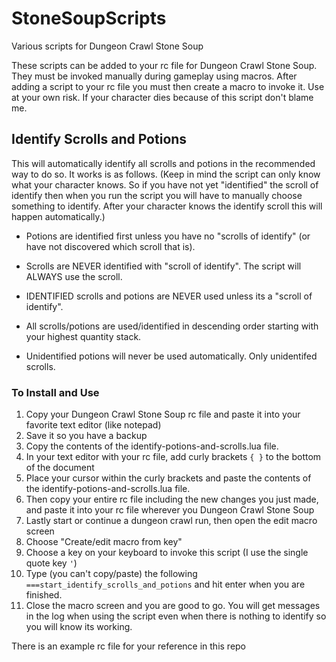 
# StoneSoupScripts

Various scripts for Dungeon Crawl Stone Soup

  

These scripts can be added to your rc file for Dungeon Crawl Stone Soup. They must be invoked manually during gameplay using macros. After adding a script to your rc file you must then create a macro to invoke it. Use at your own risk. If your character dies because of this script don't blame me.

  
  

## Identify Scrolls and Potions

This will automatically identify all scrolls and potions in the recommended way to do so. It works is as follows. (Keep in mind the script can only know what your character knows. So if you have not yet "identified" the scroll of identify then when you run the script you will have to manually choose something to identify. After your character knows the identify scroll this will happen automatically.)

- Potions are identified first unless you have no "scrolls of identify" (or have not discovered which scroll that is).

- Scrolls are NEVER identified with "scroll of identify". The script will ALWAYS use the scroll.

- IDENTIFIED scrolls and potions are NEVER used unless its a "scroll of identify".

- All scrolls/potions are used/identified in descending order starting with your highest quantity stack.

- Unidentified potions will never be used automatically. Only unidentifed scrolls.

### To Install and Use

 1. Copy your Dungeon Crawl Stone Soup rc file and paste it into your favorite text editor (like notepad)
 2. Save it so you have a backup
 3. Copy the contents of the identify-potions-and-scrolls.lua file.
 4. In your text editor with your rc file, add curly brackets `{ }` to the bottom of the document
 5. Place your cursor within the curly brackets and paste the contents of the identify-potions-and-scrolls.lua file.
 6. Then copy your entire rc file including the new changes you just made, and paste it into your rc file wherever you Dungeon Crawl Stone Soup
 7. Lastly start or continue a dungeon crawl run, then open the edit macro screen
 8. Choose "Create/edit macro from key"
 9. Choose a key on your keyboard to invoke this script (I use the single quote key `'`)
 10. Type (you can't copy/paste) the following `===start_identify_scrolls_and_potions` and hit enter when you are finished.
 11. Close the macro screen and you are good to go. You will get messages in the log when using the script even when there is nothing to identify so you will know its working.

There is an example rc file for your reference in this repo